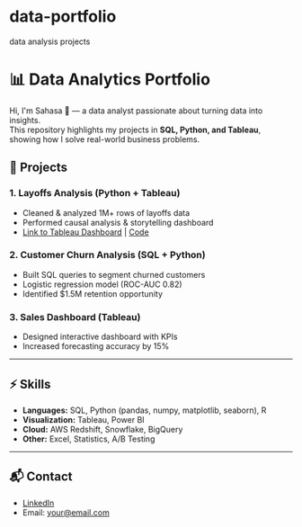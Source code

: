 # data-portfolio
data analysis projects
# 📊 Data Analytics Portfolio

Hi, I'm Sahasa 👋 — a data analyst passionate about turning data into insights.  
This repository highlights my projects in **SQL, Python, and Tableau**, showing how I solve real-world business problems.

## 🔑 Projects

### 1. Layoffs Analysis (Python + Tableau)
- Cleaned & analyzed 1M+ rows of layoffs data
- Performed causal analysis & storytelling dashboard
- [Link to Tableau Dashboard](#) | [Code](#)

### 2. Customer Churn Analysis (SQL + Python)
- Built SQL queries to segment churned customers
- Logistic regression model (ROC-AUC 0.82)
- Identified $1.5M retention opportunity

### 3. Sales Dashboard (Tableau)
- Designed interactive dashboard with KPIs
- Increased forecasting accuracy by 15%

---

## ⚡ Skills
- **Languages:** SQL, Python (pandas, numpy, matplotlib, seaborn), R  
- **Visualization:** Tableau, Power BI  
- **Cloud:** AWS Redshift, Snowflake, BigQuery  
- **Other:** Excel, Statistics, A/B Testing  

---

## 📬 Contact
- [LinkedIn](https://linkedin.com/in/your-link)  
- Email: your@email.com
